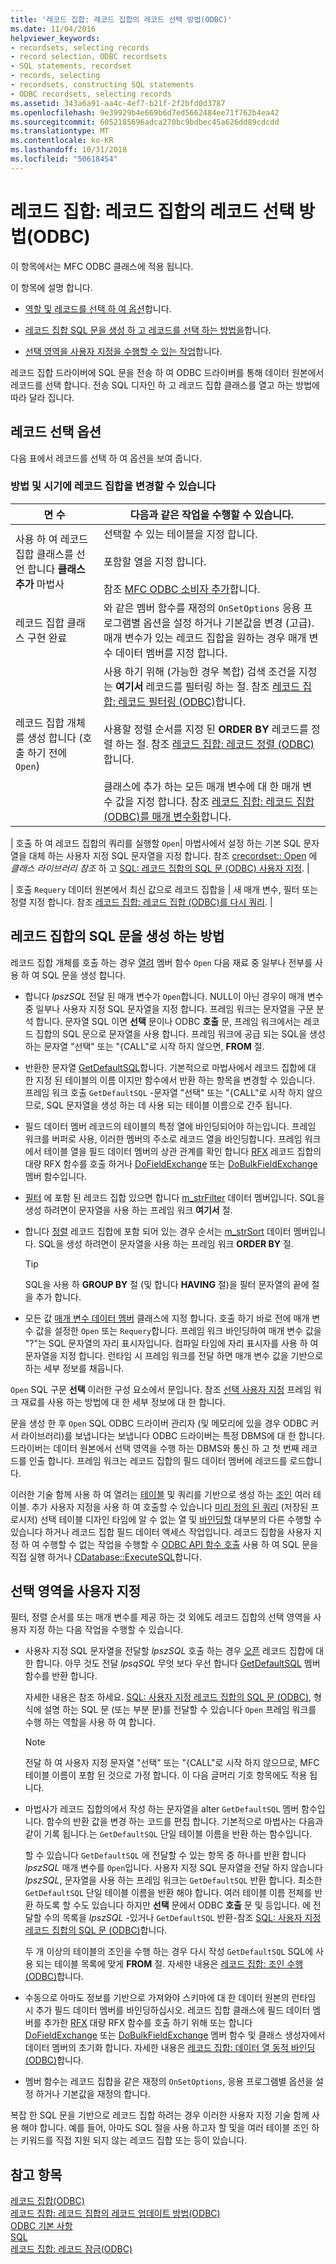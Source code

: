 ```yaml
---
title: '레코드 집합: 레코드 집합의 레코드 선택 방법(ODBC)'
ms.date: 11/04/2016
helpviewer_keywords:
- recordsets, selecting records
- record selection, ODBC recordsets
- SQL statements, recordset
- records, selecting
- recordsets, constructing SQL statements
- ODBC recordsets, selecting records
ms.assetid: 343a6a91-aa4c-4ef7-b21f-2f2bfd0d3787
ms.openlocfilehash: 9e39929b4e669b6d7ed5662484ee71f762b4ea42
ms.sourcegitcommit: 6052185696adca270bc9bdbec45a626dd89cdcdd
ms.translationtype: MT
ms.contentlocale: ko-KR
ms.lasthandoff: 10/31/2018
ms.locfileid: "50618454"
---
```

# <a name="recordset-how-recordsets-select-records-odbc"></a>레코드 집합: 레코드 집합의 레코드 선택 방법(ODBC)

이 항목에서는 MFC ODBC 클래스에 적용 됩니다.

이 항목에 설명 합니다.

- [역할 및 레코드를 선택 하 여 옵션](#_core_your_options_in_selecting_records)합니다.

- [레코드 집합 SQL 문을 생성 하 고 레코드를 선택 하는 방법을](#_core_how_a_recordset_constructs_its_sql_statement)합니다.

- [선택 영역을 사용자 지정을 수행할 수 있는 작업](#_core_customizing_the_selection)합니다.

레코드 집합 드라이버에 SQL 문을 전송 하 여 ODBC 드라이버를 통해 데이터 원본에서 레코드를 선택 합니다. 전송 SQL 디자인 하 고 레코드 집합 클래스를 열고 하는 방법에 따라 달라 집니다.

##  <a name="_core_your_options_in_selecting_records"></a> 레코드 선택 옵션

다음 표에서 레코드를 선택 하 여 옵션을 보여 줍니다.

### <a name="how-and-when-you-can-affect-a-recordset"></a>방법 및 시기에 레코드 집합을 변경할 수 있습니다

|면 수|다음과 같은 작업을 수행할 수 있습니다.|
|--------------|-------------|
|사용 하 여 레코드 집합 클래스를 선언 합니다 **클래스 추가** 마법사|선택할 수 있는 테이블을 지정 합니다.<br /><br /> 포함할 열을 지정 합니다.<br /><br /> 참조 [MFC ODBC 소비자 추가](../../mfc/reference/adding-an-mfc-odbc-consumer.md)합니다.|
|레코드 집합 클래스 구현 완료|와 같은 멤버 함수를 재정의 `OnSetOptions` 응용 프로그램별 옵션을 설정 하거나 기본값을 변경 (고급). 매개 변수가 있는 레코드 집합을 원하는 경우 매개 변수 데이터 멤버를 지정 합니다.|
|레코드 집합 개체를 생성 합니다 (호출 하기 전에 `Open`)|사용 하기 위해 (가능한 경우 복합) 검색 조건을 지정는 **여기서** 레코드를 필터링 하는 절. 참조 [레코드 집합: 레코드 필터링 (ODBC)](../../data/odbc/recordset-filtering-records-odbc.md)합니다.<br /><br /> 사용할 정렬 순서를 지정 된 **ORDER BY** 레코드를 정렬 하는 절. 참조 [레코드 집합: 레코드 정렬 (ODBC)](../../data/odbc/recordset-sorting-records-odbc.md)합니다.<br /><br /> 클래스에 추가 하는 모든 매개 변수에 대 한 매개 변수 값을 지정 합니다. 참조 [레코드 집합: 레코드 집합 (ODBC)를 매개 변수화](../../data/odbc/recordset-parameterizing-a-recordset-odbc.md)합니다.|

| 호출 하 여 레코드 집합의 쿼리를 실행할 `Open`| 마법사에서 설정 하는 기본 SQL 문자열을 대체 하는 사용자 지정 SQL 문자열을 지정 합니다. 참조 [crecordset:: Open](../../mfc/reference/crecordset-class.md#open) 에 *클래스 라이브러리 참조* 하 고 [SQL: 레코드 집합의 SQL 문 (ODBC) 사용자 지정](../../data/odbc/sql-customizing-your-recordsets-sql-statement-odbc.md). |

| 호출 `Requery` 데이터 원본에서 최신 값으로 레코드 집합을 | 새 매개 변수, 필터 또는 정렬 지정 합니다. 참조 [레코드 집합: 레코드 집합 (ODBC)를 다시 쿼리](../../data/odbc/recordset-requerying-a-recordset-odbc.md). |

##  <a name="_core_how_a_recordset_constructs_its_sql_statement"></a> 레코드 집합의 SQL 문을 생성 하는 방법

레코드 집합 개체를 호출 하는 경우 [열려](../../mfc/reference/crecordset-class.md#open) 멤버 함수 `Open` 다음 재료 중 일부나 전부를 사용 하 여 SQL 문을 생성 합니다.

- 합니다 *lpszSQL* 전달 된 매개 변수가 `Open`합니다. NULL이 아닌 경우이 매개 변수 중 일부나 사용자 지정 SQL 문자열을 지정 합니다. 프레임 워크는 문자열을 구문 분석 합니다. 문자열 SQL 이면 **선택** 문이나 ODBC **호출** 문, 프레임 워크에서는 레코드 집합의 SQL 문으로 문자열을 사용 합니다. 프레임 워크에 공급 되는 SQL을 생성 하는 문자열 "선택" 또는 "{CALL"로 시작 하지 않으면, **FROM** 절.

- 반환한 문자열 [GetDefaultSQL](../../mfc/reference/crecordset-class.md#getdefaultsql)합니다. 기본적으로 마법사에서 레코드 집합에 대 한 지정 된 테이블의 이름 이지만 함수에서 반환 하는 항목을 변경할 수 있습니다. 프레임 워크 호출 `GetDefaultSQL` -문자열 "선택" 또는 "{CALL"로 시작 하지 않으므로, SQL 문자열을 생성 하는 데 사용 되는 테이블 이름으로 간주 됩니다.


- 필드 데이터 멤버 레코드의 테이블의 특정 열에 바인딩되어야 하는입니다. 프레임 워크를 버퍼로 사용, 이러한 멤버의 주소로 레코드 열을 바인딩합니다. 프레임 워크에서 테이블 열을 필드 데이터 멤버의 상관 관계를 확인 합니다 [RFX](../../data/odbc/record-field-exchange-using-rfx.md) 레코드 집합의 대량 RFX 함수를 호출 하거나 [DoFieldExchange](../../mfc/reference/crecordset-class.md#dofieldexchange) 또는 [DoBulkFieldExchange ](../../mfc/reference/crecordset-class.md#dofieldexchange) 멤버 함수입니다.

- [필터](../../data/odbc/recordset-filtering-records-odbc.md) 에 포함 된 레코드 집합 있으면 합니다 [m_strFilter](../../mfc/reference/crecordset-class.md#m_strfilter) 데이터 멤버입니다. SQL을 생성 하려면이 문자열을 사용 하는 프레임 워크 **여기서** 절.

- 합니다 [정렬](../../data/odbc/recordset-sorting-records-odbc.md) 레코드 집합에 포함 되어 있는 경우 순서는 [m_strSort](../../mfc/reference/crecordset-class.md#m_strsort) 데이터 멤버입니다. SQL을 생성 하려면이 문자열을 사용 하는 프레임 워크 **ORDER BY** 절.


    > [!TIP]
    >  SQL을 사용 하 **GROUP BY** 절 (및 합니다 **HAVING** 절)을 필터 문자열의 끝에 절을 추가 합니다.

- 모든 값 [매개 변수 데이터 멤버](../../data/odbc/recordset-parameterizing-a-recordset-odbc.md) 클래스에 지정 합니다. 호출 하기 바로 전에 매개 변수 값을 설정한 `Open` 또는 `Requery`합니다. 프레임 워크 바인딩하여 매개 변수 값을 "?"는 SQL 문자열의 자리 표시자입니다. 컴파일 타임에 자리 표시자를 사용 하 여 문자열을 지정 합니다. 런타임 시 프레임 워크를 전달 하면 매개 변수 값을 기반으로 하는 세부 정보를 채웁니다.

`Open` SQL 구문 **선택** 이러한 구성 요소에서 문입니다. 참조 [선택 사용자 지정](#_core_customizing_the_selection) 프레임 워크 재료를 사용 하는 방법에 대 한 세부 정보에 대 한 합니다.

문을 생성 한 후 `Open` SQL ODBC 드라이버 관리자 (및 메모리에 있을 경우 ODBC 커서 라이브러리)를 보냅니다는 보냅니다 ODBC 드라이버는 특정 DBMS에 대 한 합니다. 드라이버는 데이터 원본에서 선택 영역을 수행 하는 DBMS와 통신 하 고 첫 번째 레코드를 인출 합니다. 프레임 워크는 레코드 집합의 필드 데이터 멤버에 레코드를 로드합니다.

이러한 기술 함께 사용 하 여 열려는 [테이블](../../data/odbc/recordset-declaring-a-class-for-a-table-odbc.md) 및 쿼리를 기반으로 생성 하는 [조인](../../data/odbc/recordset-performing-a-join-odbc.md) 여러 테이블. 추가 사용자 지정을 사용 하 여 호출할 수 있습니다 [미리 정의 된 쿼리](../../data/odbc/recordset-declaring-a-class-for-a-predefined-query-odbc.md) (저장된 프로시저) 선택 테이블 디자인 타임에 알 수 없는 열 및 [바인딩할](../../data/odbc/recordset-dynamically-binding-data-columns-odbc.md) 대부분의 다른 수행할 수 있습니다 하거나 레코드 집합 필드 데이터 액세스 작업입니다. 레코드 집합을 사용자 지정 하 여 수행할 수 없는 작업을 수행할 수 [ODBC API 함수 호출](../../data/odbc/odbc-calling-odbc-api-functions-directly.md) 사용 하 여 SQL 문을 직접 실행 하거나 [CDatabase::ExecuteSQL](../../mfc/reference/cdatabase-class.md#executesql)합니다.

##  <a name="_core_customizing_the_selection"></a> 선택 영역을 사용자 지정

필터, 정렬 순서를 또는 매개 변수를 제공 하는 것 외에도 레코드 집합의 선택 영역을 사용자 지정 하는 다음 작업을 수행할 수 있습니다.

- 사용자 지정 SQL 문자열을 전달할 *lpszSQL* 호출 하는 경우 [오픈](../../mfc/reference/crecordset-class.md#open) 레코드 집합에 대 한 합니다. 아무 것도 전달 *lpsqSQL* 무엇 보다 우선 합니다 [GetDefaultSQL](../../mfc/reference/crecordset-class.md#getdefaultsql) 멤버 함수를 반환 합니다.

   자세한 내용은 참조 하세요. [SQL: 사용자 지정 레코드 집합의 SQL 문 (ODBC)](../../data/odbc/sql-customizing-your-recordsets-sql-statement-odbc.md), 형식에 설명 하는 SQL 문 (또는 부분 문)를 전달할 수 있습니다 `Open` 프레임 워크를 수행 하는 역할을 사용 하 여 합니다.

    > [!NOTE]
    >  전달 하 여 사용자 지정 문자열 "선택" 또는 "{CALL"로 시작 하지 않으므로, MFC 테이블 이름이 포함 된 것으로 가정 합니다. 이 다음 글머리 기호 항목에도 적용 됩니다.

- 마법사가 레코드 집합의에서 작성 하는 문자열을 alter `GetDefaultSQL` 멤버 함수입니다. 함수의 반환 값을 변경 하는 코드를 편집 합니다. 기본적으로 마법사는 다음과 같이 기록 됩니다.는 `GetDefaultSQL` 단일 테이블 이름을 반환 하는 함수입니다.

   할 수 있습니다 `GetDefaultSQL` 에 전달할 수 있는 항목 중 하나를 반환 합니다 *lpszSQL* 매개 변수를 `Open`입니다. 사용자 지정 SQL 문자열을 전달 하지 않습니다 *lpszSQL*, 문자열을 사용 하는 프레임 워크는 `GetDefaultSQL` 반환 합니다. 최소한 `GetDefaultSQL` 단일 테이블 이름을 반환 해야 합니다. 여러 테이블 이름 전체를 반환 하도록 할 수도 있습니다 하지만 **선택** 문에서 ODBC **호출** 문 및 등입니다. 에 전달할 수의 목록을 *lpszSQL* -있거나 `GetDefaultSQL` 반환-참조 [SQL: 사용자 지정 레코드 집합의 SQL 문 (ODBC)](../../data/odbc/sql-customizing-your-recordsets-sql-statement-odbc.md)합니다.

   두 개 이상의 테이블의 조인을 수행 하는 경우 다시 작성 `GetDefaultSQL` SQL에 사용 되는 테이블 목록에 맞게 **FROM** 절. 자세한 내용은 [레코드 집합: 조인 수행 (ODBC)](../../data/odbc/recordset-performing-a-join-odbc.md)합니다.


- 수동으로 아마도 정보를 기반으로 가져와야 스키마에 대 한 데이터 원본의 런타임 시 추가 필드 데이터 멤버를 바인딩하십시오. 레코드 집합 클래스에 필드 데이터 멤버를 추가한 [RFX](../../data/odbc/record-field-exchange-using-rfx.md) 대량 RFX 함수를 호출 하기 위해 또는 합니다 [DoFieldExchange](../../mfc/reference/crecordset-class.md#dofieldexchange) 또는 [DoBulkFieldExchange](../../mfc/reference/crecordset-class.md#dobulkfieldexchange) 멤버 함수 및 클래스 생성자에서 데이터 멤버의 초기화 합니다. 자세한 내용은 [레코드 집합: 데이터 열 동적 바인딩 (ODBC)](../../data/odbc/recordset-dynamically-binding-data-columns-odbc.md)합니다.

- 멤버 함수는 레코드 집합을 같은 재정의 `OnSetOptions`, 응용 프로그램별 옵션을 설정 하거나 기본값을 재정의 합니다.

복잡 한 SQL 문을 기반으로 레코드 집합 하려는 경우 이러한 사용자 지정 기술 함께 사용 해야 합니다. 예를 들어, 아마도 SQL 절을 사용 하고자 할 및을 여러 테이블 조인 하는 키워드를 직접 지원 되지 않는 레코드 집합 또는 등이 있습니다.

## <a name="see-also"></a>참고 항목

[레코드 집합(ODBC)](../../data/odbc/recordset-odbc.md)<br/>
[레코드 집합: 레코드 집합의 레코드 업데이트 방법(ODBC)](../../data/odbc/recordset-how-recordsets-update-records-odbc.md)<br/>
[ODBC 기본 사항](../../data/odbc/odbc-basics.md)<br/>
[SQL](../../data/odbc/sql.md)<br/>
[레코드 집합: 레코드 잠금(ODBC)](../../data/odbc/recordset-locking-records-odbc.md)